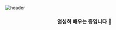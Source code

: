 ![header](https://capsule-render.vercel.app/api?type=waving&color=auto&height=300&section=header&text=Hi!%20I%27m%20Due!&fontSize=90)
<div align="center">
<h3>열심히 배우는 중입니다 👋</h3>


  
</div>

<!--
**FhRh/FhRh** is a ✨ _special_ ✨ repository because its `README.md` (this file) appears on your GitHub profile.

Here are some ideas to get you started:

- 🔭 I’m currently working on ...
- 🌱 I’m currently learning ...
- 👯 I’m looking to collaborate on ...
- 🤔 I’m looking for help with ...
- 💬 Ask me about ...
- 📫 How to reach me: ...
- 😄 Pronouns: ...
- ⚡ Fun fact: ...
-->

